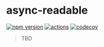# async-readable

[![npm version](https://badgen.net/npm/v/async-readable)](https://www.npmjs.com/package/async-readable)
[![actions](https://github.com/imcotton/async-readable/workflows/Check/badge.svg)](https://github.com/imcotton/async-readable/actions)
[![codecov](https://codecov.io/gh/imcotton/async-readable/branch/master/graph/badge.svg)](https://codecov.io/gh/imcotton/async-readable)

> TBD

